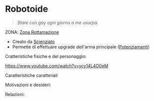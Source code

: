 # Robotoide


> *Stare con gay ogni giorno a me usurpa.*

ZONA: [Zona Rottamazione](../Zone/Zona%20Rottamazione.md)

- Creato da [Scienziato](../Boss/Scienziato.md)
- Permette di effettuare upgrade dell'arma principale ([Potenziamenti](../../Gameplay/Potenziamenti.md))


Cratteristiche fisiche e del personaggio:

https://www.youtube.com/watch?v=ycy14L4O0eM

Caratteristiche caratteriali


Motivazioni e desideri:


Relazioni:






